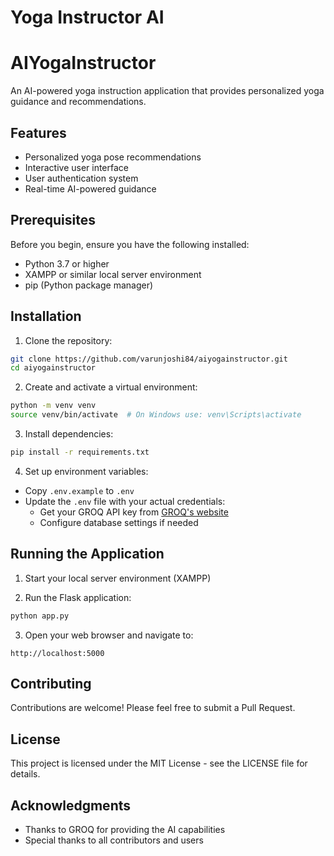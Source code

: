 # Yoga Instructor AI

# AIYogaInstructor

An AI-powered yoga instruction application that provides personalized yoga guidance and recommendations.

## Features

- Personalized yoga pose recommendations
- Interactive user interface
- User authentication system
- Real-time AI-powered guidance

## Prerequisites

Before you begin, ensure you have the following installed:
- Python 3.7 or higher
- XAMPP or similar local server environment
- pip (Python package manager)

## Installation

1. Clone the repository:
```bash
git clone https://github.com/varunjoshi84/aiyogainstructor.git
cd aiyogainstructor
```

2. Create and activate a virtual environment:
```bash
python -m venv venv
source venv/bin/activate  # On Windows use: venv\Scripts\activate
```

3. Install dependencies:
```bash
pip install -r requirements.txt
```

4. Set up environment variables:
- Copy `.env.example` to `.env`
- Update the `.env` file with your actual credentials:
  - Get your GROQ API key from [GROQ's website](https://groq.com)
  - Configure database settings if needed

## Running the Application

1. Start your local server environment (XAMPP)

2. Run the Flask application:
```bash
python app.py
```

3. Open your web browser and navigate to:
```
http://localhost:5000
```

## Contributing

Contributions are welcome! Please feel free to submit a Pull Request.

## License

This project is licensed under the MIT License - see the LICENSE file for details.

## Acknowledgments

- Thanks to GROQ for providing the AI capabilities
- Special thanks to all contributors and users